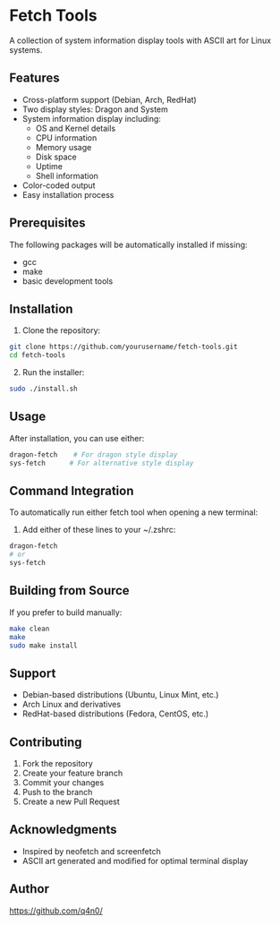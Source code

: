 # Fetch Tools

A collection of system information display tools with ASCII art for Linux systems.

## Features

- Cross-platform support (Debian, Arch, RedHat)
- Two display styles: Dragon and System
- System information display including:
  - OS and Kernel details
  - CPU information
  - Memory usage
  - Disk space
  - Uptime
  - Shell information
- Color-coded output
- Easy installation process

## Prerequisites

The following packages will be automatically installed if missing:
- gcc
- make
- basic development tools

## Installation

1. Clone the repository:
```bash
git clone https://github.com/yourusername/fetch-tools.git
cd fetch-tools
```

2. Run the installer:
```bash
sudo ./install.sh
```

## Usage

After installation, you can use either:

```bash
dragon-fetch    # For dragon style display
sys-fetch      # For alternative style display
```

## Command Integration

To automatically run either fetch tool when opening a new terminal:
1. Add either of these lines to your ~/.zshrc:
```bash
dragon-fetch
# or
sys-fetch
```

## Building from Source

If you prefer to build manually:

```bash
make clean
make
sudo make install
```

## Support

- Debian-based distributions (Ubuntu, Linux Mint, etc.)
- Arch Linux and derivatives
- RedHat-based distributions (Fedora, CentOS, etc.)

## Contributing

1. Fork the repository
2. Create your feature branch
3. Commit your changes
4. Push to the branch
5. Create a new Pull Request


## Acknowledgments

- Inspired by neofetch and screenfetch
- ASCII art generated and modified for optimal terminal display

## Author

https://github.com/q4n0/

